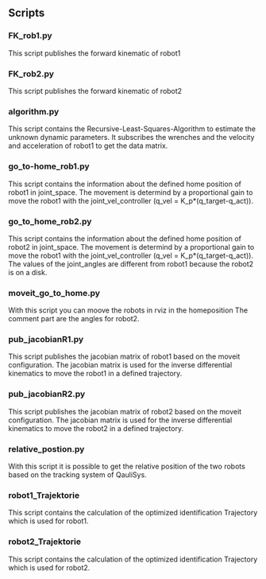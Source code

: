 ## Scripts
### FK_rob1.py
This script publishes the forward kinematic of robot1

### FK_rob2.py
This script publishes the forward kinematic of robot2

### algorithm.py
This script contains the Recursive-Least-Squares-Algorithm to estimate the unknown dynamic parameters. 
It subscribes the wrenches and the velocity and acceleration of robot1 to get the data matrix.

### go_to-home_rob1.py
This script contains the information about the defined home position of robot1 in joint_space. The movement is determind by
a proportional gain to move the robot1 with the joint_vel_controller (q_vel = K_p*(q_target-q_act)).

### go_to_home_rob2.py
This script contains the information about the defined home position of robot2 in joint_space. The movement is determind by
a proportional gain to move the robot1 with the joint_vel_controller (q_vel = K_p*(q_target-q_act)). The values of the 
joint_angles are different from robot1 because the robot2 is on a disk.

### moveit_go_to_home.py
With this script you can moove the robots in rviz in the homeposition
The comment part are the angles for robot2.

### pub_jacobianR1.py
This script publishes the jacobian matrix of robot1 based on the moveit configuration. The jacobian matrix is used for
the inverse differential kinematics to move the robot1 in a defined trajectory.

### pub_jacobianR2.py
This script publishes the jacobian matrix of robot2 based on the moveit configuration. The jacobian matrix is used for
the inverse differential kinematics to move the robot2 in a defined trajectory.

### relative_postion.py
With this script it is possible to get the relative position of the two robots based on the tracking system of QauliSys.

### robot1_Trajektorie
This script contains the calculation of the optimized identification Trajectory which is used for robot1.

### robot2_Trajektorie
This script contains the calculation of the optimized identification Trajectory which is used for robot2.
